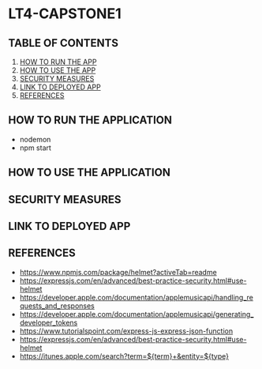 # LT4-CAPSTONE1

## TABLE OF CONTENTS
1. [HOW TO RUN THE APP](#how-to-run-the-application)
2. [HOW TO USE THE APP](#how-to-use-the-application)
3. [SECURITY MEASURES](#security-measures)
4. [LINK TO DEPLOYED APP](#link-to-deployed-app)
5. [REFERENCES](#references)

## HOW TO RUN THE APPLICATION

- nodemon
- npm start
## HOW TO USE THE APPLICATION

## SECURITY MEASURES

## LINK TO DEPLOYED APP


## REFERENCES
- https://www.npmjs.com/package/helmet?activeTab=readme
- https://expressjs.com/en/advanced/best-practice-security.html#use-helmet
- https://developer.apple.com/documentation/applemusicapi/handling_requests_and_responses
- https://developer.apple.com/documentation/applemusicapi/generating_developer_tokens
- https://www.tutorialspoint.com/express-js-express-json-function
- https://expressjs.com/en/advanced/best-practice-security.html#use-helmet
- https://itunes.apple.com/search?term=${term}+&entity=${type}
